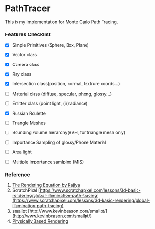 # PathTracer
This is my implementation for Monte Carlo Path Tracing.

### Features Checklist

- [X] Simple Primitives (Sphere, Box, Plane) 
- [X] Vector class
- [X] Camera class
- [X] Ray class
- [X] Intersection class(position, normal, textrure coords...)
- [ ] Material class (diffuse, specular, phong, glossy...)
- [ ] Emitter class (point light, (ir)radiance)
- [X] Russian Roulette
- [ ] Triangle Meshes
- [ ] Bounding volume hierarchy(BVH, for triangle mesh only)
- [ ] Importance Sampling of glossy/Phone Material
- [ ] Area light
- [ ] Multiple importance samlping (MIS)



### Reference
1. [The Rendering Equation by Kajiya](http://www.cse.chalmers.se/edu/year/2016/course/TDA361/rend_eq.pdf) 
2. ScratchPixel [https://www.scratchapixel.com/lessons/3d-basic-rendering/global-illumination-path-tracing](https://www.scratchapixel.com/lessons/3d-basic-rendering/global-illumination-path-tracing)
3. smallpt [http://www.kevinbeason.com/smallpt/](http://www.kevinbeason.com/smallpt/)
4. [Physically Based Rendering](https://www.pbrt.org/)